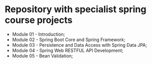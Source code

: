 # Repository with specialist spring course projects

- Module 01 - Introduction;
- Module 02 - Spring Boot Core and Spring Framework;
- Module 03 - Persistence and Data Access with Spring Data JPA;
- Module 04 - Spring Web RESTFUL API Development;
- Module 05 - Bean Validation;
